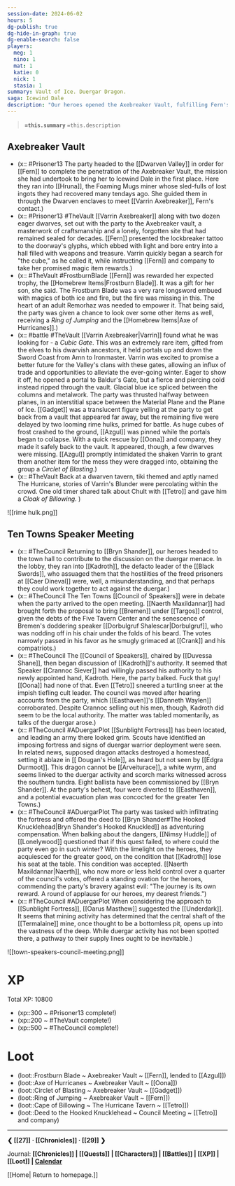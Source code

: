 ```yaml
---
session-date: 2024-06-02
hours: 5
dg-publish: true
dg-hide-in-graph: true
dg-enable-search: false
players:
  meg: 1
  nino: 1
  mat: 1
  katie: 0
  nick: 1
  stasia: 1
summary: Vault of Ice. Duergar Dragon.
saga: Icewind Dale
description: "Our heroes opened the Axebreaker Vault, fulfilling Fern's personal mission to Icewind Dale. Therein they found treasure and danger, as they were teleported one foot into the Plane of ice, requiring them to fend off rime hulks and extreme conditions before scrambling to the safety of the Dwarven Valley. The next day's journey returned the group to Bryn Shander, where they attended the Council of Speakers. Political turmoil erupted and the shenanigans of Kadroth of the Black Swords was squelched, though Naerth Maxildannar's plots wormed themselves into fruition. Pointedly, though, a duergar offensive was identified as Sunblight Fortress had been located. Worries of a dragon under duergar control surfaced, and the party consented to infiltrate the fort, opting to head into the Underdark through the Termalaine mines."
---
```


> **`=this.summary`**
> `=this.description`

## Axebreaker Vault
- (x:: #Prisoner13 The party headed to the [[Dwarven Valley]] in order for [[Fern]] to complete the penetration of the Axebreaker Vault, the mission she had undertook to bring her to Icewind Dale in the first place. Here they ran into [[Hruna]], the Foaming Mugs miner whose sled-fulls of lost ingots they had recovered many tendays ago. She guided them in through the Dwarven enclaves to meet [[Varrin Axebreaker]], Fern's contact.)
- (x:: #Prisoner13 #TheVault [[Varrin Axebreaker]] along with two dozen eager dwarves, set out with the party to the Axebreaker vault, a masterwork of craftsmanship and a lonely, forgotten site that had remained sealed for decades. [[Fern]] presented the lockbreaker tattoo to the doorway's glyphs, which ebbed with light and bore entry into a hall filled with weapons and treasure. Varrin quickly began a search for "the cube," as he called it, while instructing [[Fern]] and company to take her promised magic item rewards.)
- (x:: #TheVault #FrostburnBlade [[Fern]] was rewarded her expected trophy, the [[Homebrew Items|Frostburn Blade]]. It was a gift for her son, she said. The Frostburn Blade was a very rare longsword embued with magics of both ice and fire, but the fire was missing in this. The heart of an adult Remorhaz was needed to empower it. That being said, the party was given a chance to look over some other items as well, receiving a *Ring of Jumping* and the [[Homebrew Items|Axe of Hurricanes]].)
- (x:: #battle #TheVault [[Varrin Axebreaker|Varrin]] found what he was looking for - a *Cubic Gate*. This was an extremely rare item, gifted from the elves to his dwarvish ancestors, it held portals up and down the Sword Coast from Amn to Ironmaster. Varrin was excited to promise a better future for the Valley's clans with these gates, allowing an influx of trade and opportunities to alleviate the ever-going winter. Eager to show it off, he opened a portal to Baldur's Gate, but a fierce and piercing cold instead ripped through the vault. Glacial blue ice spliced between the columns and metalwork. The party was thrusted halfway between planes, in an interstitial space between the Material Plane and the Plane of Ice. [[Gadget]] was a translucent figure yelling at the party to get back from a vault that appeared far away, but the remaining five were delayed by two looming rime hulks, primed for battle. As huge cubes of frost crashed to the ground, [[Azgul]] was pinned while the portals began to collapse. With a quick rescue by [[Oona]] and company, they made it safely back to the vault. It appeared, though, a few dwarves were missing. [[Azgul]] promptly intimidated the shaken Varrin to grant them another item for the mess they were dragged into, obtaining the group a *Circlet of Blasting*.)
- (x:: #TheVault Back at a dwarven tavern, tiki themed and aptly named The Hurricane, stories of Varrin's Blunder were percolating within the crowd. One old timer shared talk about Chult with [[Tetro]] and gave him a *Cloak of Billowing*. )

![[rime hulk.png]]

## Ten Towns Speaker Meeting
- (x:: #TheCouncil Returning to [[Bryn Shander]], our heroes headed to the town hall to contribute to the discussion on the duergar menace. In the lobby, they ran into [[Kadroth]], the defacto leader of the [[Black Swords]], who assuaged them that the hostilities of the freed prisoners at [[Caer Dineval]] were, well, a misunderstanding, and that perhaps they could work together to act against the duergar.)
- (x:: #TheCouncil The Ten Towns [[Council of Speakers]] were in debate when the party arrived to the open meeting. [[Naerth Maxildannar]] had brought forth the proposal to bring [[Bremen]] under [[Targos]] control, given the debts of the Five Tavern Center and the senescence of Bremen's doddering speaker [[Dorbulgruf Shalescar|Dorbulgruf]], who was nodding off in his chair under the folds of his beard. The votes narrowly passed in his favor as he smugly grimaced at [[Crank]] and his compatriots.)
- (x:: #TheCouncil The [[Council of Speakers]], chaired by [[Duvessa Shane]], then began discussion of [[Kadroth]]'s authority. It seemed that Speaker [[Crannoc Siever]] had willingly passed his authority to his newly appointed hand, Kadroth. Here, the party balked. Fuck that guy! [[Oona]] had none of that. Even [[Tetro]] sneered a turtling sneer at the impish tiefling cult leader. The council was moved after hearing accounts from the party, which [[Easthaven]]'s [[Danneth Waylen]] corroborated. Despite Crannoc selling out his men, though, Kadroth did seem to be the local authority. The matter was tabled momentarily, as talks of the duergar arose.)
- (x:: #TheCouncil #ADuergarPlot [[Sunblight Fortress]] has been located, and leading an army there looked grim. Scouts have identified an imposing fortress and signs of duergar warrior deployment were seen. In related news, supposed dragon attacks destroyed a homestead, setting it ablaze in [[ Dougan's Hole]], as heard but not seen by [[Edgra Durmoot]]. This dragon cannot be [[Arveiturace]], a white wyrm, and seems linked to the duergar activity and scorch marks witnessed across the southern tundra. Eight ballista have been commissioned by [[Bryn Shander]]. At the party's behest, four were diverted to [[Easthaven]], and a potential evacuation plan was concocted for the greater Ten Towns.)
- (x:: #TheCouncil #ADuergarPlot The party was tasked with infiltrating the fortress and offered the deed to [[Bryn Shander#The Hooked Knucklehead|Bryn Shander's Hooked Knuckled]] as adventuring compensation. When balking about the dangers, [[Nimsy Huddle]] of [[Lonelywood]] questioned that if this quest failed, to where could the party even go in such winter? With the limelight on the heroes, they acquiesced for the greater good, on the condition that [[Kadroth]] lose his seat at the table. This condition was accepted. [[Naerth Maxildannar|Naerth]], who now more or less held control over a quarter of the council's votes, offered a standing ovation for the heroes, commending the party's bravery against evil: "The journey is its own reward. A round of applause for our heroes, my dearest friends.")
- (x:: #TheCouncil #ADuergarPlot When considering the approach to [[Sunblight Fortress]], [[Oarus Masthew]] suggested the [[Underdark]]. It seems that mining activity has determined that the central shaft of the [[Termalaine]] mine, once thought to be a bottomless pit, opens up into the vastness of the deep. While duergar activity has not been spotted there, a pathway to their supply lines ought to be inevitable.)

![[town-speakers-council-meeting.png]]


# XP
Total XP: 10800
- (xp::300 ~ #Prisoner13 complete!)
- (xp::200 ~ #TheVault complete!)
- (xp::500 ~ #TheCouncil complete!)

# Loot
- (loot::Frostburn Blade ~ Axebreaker Vault ~ [[Fern]], lended to [[Azgul]])
- (loot::Axe of Hurricanes ~ Axebreaker Vault ~ [[Oona]])
- (loot::Circlet of Blasting ~ Axebreaker Vault ~ [[Gadget]])
- (loot::Ring of Jumping ~ Axebreaker Vault ~ [[Fern]])
- (loot::Cape of Billowing ~ The Hurricane Tavern ~ [[Tetro]])
- (loot::Deed to the Hooked Knucklehead ~ Council Meeting ~ [[Tetro]] and company)

---
**❮ [[27]] · [[Chronicles]] ·  [[29]] ❯**

Journal: **[[Chronicles]] | [[Quests]] |  [[Characters]] | [[Battles]] | [[XP]] | [[Loot]] | [Calendar](https://app.fantasy-calendar.com/calendars/38f9e3f5098bac1f655a4fb4241f35eb)**

[[Home| Return to homepage.]]
